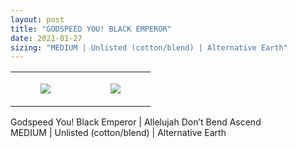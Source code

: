 ```yaml
---
layout: post
title: "GODSPEED YOU! BLACK EMPEROR"
date: 2021-01-27
sizing: "MEDIUM | Unlisted (cotton/blend) | Alternative Earth"
---
```




<table style="width:100%;"><tr><td style="vertical-align:top;">
      <figure class="tmblr-full" data-orig-height="2048" data-orig-width="1365" data-orig-src="https://concertshirts.netlify.app/shirts/0178/0178-01.jpg"><img src="https://64.media.tumblr.com/862f1dcaece446d176a4bc75e3077550/94eaedc4b988878a-0a/s540x810/19a5187195452ea80832dec09729a258419d410c.jpg" data-orig-height="2048" data-orig-width="1365" data-orig-src="https://concertshirts.netlify.app/shirts/0178/0178-01.jpg"/></figure></td>
    <td style="vertical-align:top;">
      <figure class="tmblr-full" data-orig-height="2048" data-orig-width="1365" data-orig-src="https://concertshirts.netlify.app/shirts/0178/0178-02.jpg"><img src="https://64.media.tumblr.com/a753864de253213f3a5dd78af84580a0/94eaedc4b988878a-cc/s540x810/3be3c051cbafb3aecb0d19c8342ec07a88627da5.jpg" data-orig-height="2048" data-orig-width="1365" data-orig-src="https://concertshirts.netlify.app/shirts/0178/0178-02.jpg"/></figure></td>
  </tr></table><p>
  Godspeed You! Black Emperor | Allelujah Don&rsquo;t Bend Ascend<br/>MEDIUM | Unlisted (cotton/blend) | Alternative Earth
</p>
